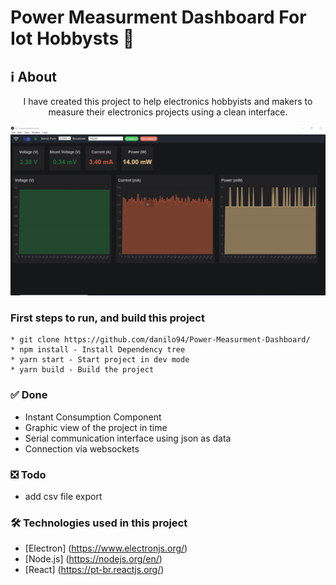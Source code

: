 # Power Measurment Dashboard For Iot Hobbysts 🤖 


## ℹ️ About
<p align="center">I have created this project to help electronics hobbyists and makers to measure their electronics projects using a clean interface.</p>

![Logo](https://github.com/danilo94/Power-Measurment-Dashboard/blob/master/img/measure.PNG)

### First steps to run, and build this project
```
* git clone https://github.com/danilo94/Power-Measurment-Dashboard/
* npm install - Install Dependency tree
* yarn start - Start project in dev mode
* yarn build - Build the project

```

### ✅ Done
* Instant Consumption Component
* Graphic view of the project in time
* Serial communication interface using json as data
* Connection via websockets


### ❎ Todo
* add csv file export

### 🛠 Technologies used in this project

- [Electron] (https://www.electronjs.org/)
- [Node.js] (https://nodejs.org/en/)
- [React] (https://pt-br.reactjs.org/)













